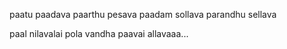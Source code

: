 paatu paadava
paarthu pesava
paadam sollava
parandhu sellava

paal nilavalai pola vandha paavai allavaaa...
